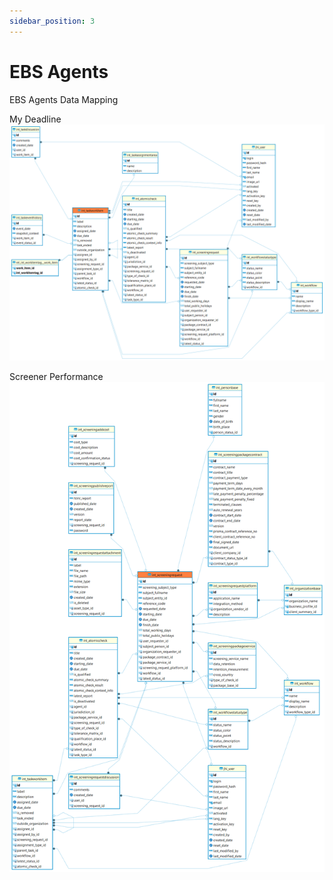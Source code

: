 ```yaml
---
sidebar_position: 3
---
```


# EBS Agents

EBS Agents Data Mapping

My Deadline
![alt text](<../../../../../../../../../static/img/prismaenterprise - int_taskworkitem.png>)

Screener Performance
![alt text](<../../../../../../../../../static/img/prismaenterprise - int_screeningrequest.png>)
